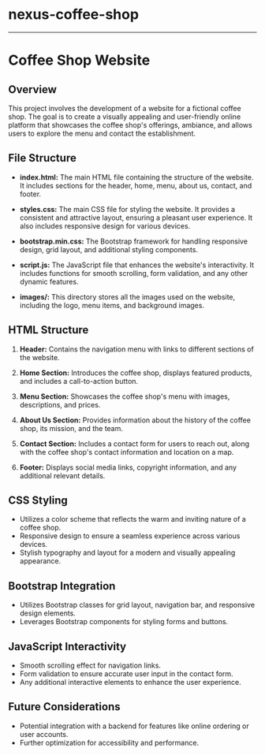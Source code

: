 # nexus-coffee-shop
---

# Coffee Shop Website

## Overview

This project involves the development of a website for a fictional coffee shop. The goal is to create a visually appealing and user-friendly online platform that showcases the coffee shop's offerings, ambiance, and allows users to explore the menu and contact the establishment.

## File Structure

- **index.html:** The main HTML file containing the structure of the website. It includes sections for the header, home, menu, about us, contact, and footer.

- **styles.css:** The main CSS file for styling the website. It provides a consistent and attractive layout, ensuring a pleasant user experience. It also includes responsive design for various devices.

- **bootstrap.min.css:** The Bootstrap framework for handling responsive design, grid layout, and additional styling components.

- **script.js:** The JavaScript file that enhances the website's interactivity. It includes functions for smooth scrolling, form validation, and any other dynamic features.

- **images/:** This directory stores all the images used on the website, including the logo, menu items, and background images.

## HTML Structure

1. **Header:** Contains the navigation menu with links to different sections of the website.

2. **Home Section:** Introduces the coffee shop, displays featured products, and includes a call-to-action button.

3. **Menu Section:** Showcases the coffee shop's menu with images, descriptions, and prices.

4. **About Us Section:** Provides information about the history of the coffee shop, its mission, and the team.

5. **Contact Section:** Includes a contact form for users to reach out, along with the coffee shop's contact information and location on a map.

6. **Footer:** Displays social media links, copyright information, and any additional relevant details.

## CSS Styling

- Utilizes a color scheme that reflects the warm and inviting nature of a coffee shop.
- Responsive design to ensure a seamless experience across various devices.
- Stylish typography and layout for a modern and visually appealing appearance.

## Bootstrap Integration

- Utilizes Bootstrap classes for grid layout, navigation bar, and responsive design elements.
- Leverages Bootstrap components for styling forms and buttons.

## JavaScript Interactivity

- Smooth scrolling effect for navigation links.
- Form validation to ensure accurate user input in the contact form.
- Any additional interactive elements to enhance the user experience.

## Future Considerations

- Potential integration with a backend for features like online ordering or user accounts.
- Further optimization for accessibility and performance.

